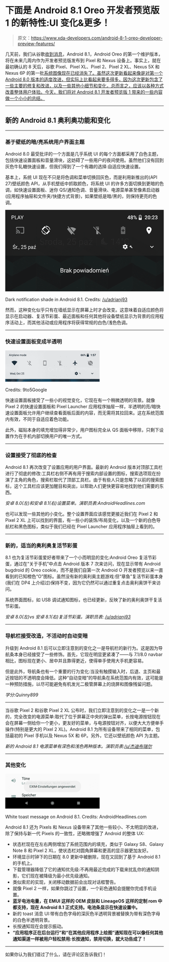 # 下面是 Android 8.1 Oreo 开发者预览版 1 的新特性:UI 变化&更多！

> 原文：<https://www.xda-developers.com/android-8-1-oreo-developer-preview-features/>

几天前，我们从谷歌[收到消息](https://www.xda-developers.com/developer-preview-android-8-1-oreo-mr1/)，Android 8.1，Android Oreo 的第一个维护版本，将在未来几周内作为开发者预览版发布到 Pixel 和 Nexus 设备上。事实上，就在最初确认的 8 天后，谷歌 Pixel、Pixel XL、Pixel 2、Pixel 2 XL、Nexus 5X 和 Nexus 6P 的第一批[系统图像现在已经消失了。虽然这次更新看起来像是对第一个 Android 8.0 版本的适度改进，但实际上比看起来要多得多，因为这次更新包含了一些主要的修复和改进，以及一些其他小细节和变化，总而言之，应该以各种方式改善整体用户体验。今天，我们将对 Android 8.1 开发者预览版 1 带来的一些内容做一个小小的总结。](https://www.xda-developers.com/android-8-1-oreo-developer-preview-1/)

* * *

## 新的 Android 8.1 奥利奥功能和变化

* * *

### 基于壁纸的暗/亮系统用户界面主题

Android 8.0 最受批评的一个方面是几乎系统 UI 的每个方面都采用了白色主题，包括快速设置面板和音量滑块，这妨碍了一些用户的夜间使用。虽然他们没有回到灰色牛轧糖快速设置，但我们得到了一个有趣的选择:自适应快速设置。

基本上，系统 UI 现在不只是将色调和菜单切换回灰色，而是利用新推出的(API 27)壁纸颜色 API，从手机壁纸中抓取颜色，将系统 UI 的许多方面切换到更暗的色调，如快速设置面板、迷你 QS/通知色调、音量滑块、电源菜单甚至像素启动器(应用程序抽屉和文件夹/快捷方式背景)，如果壁纸是暗/黑的，则保持更亮的色调。

 <picture>![](img/7907a791314e41714fb99eb40e030f04.png)</picture> 

Dark notification shade in Android 8.1\. Credits: [/u/adrianj93](https://www.reddit.com/user/adrianj93)

然而，这种变化似乎只有在墙纸显示在屏幕上时才会改变。这意味着自适应颜色将显示在启动器、复活节彩蛋、最近面板和任何其他将设备壁纸显示为背景的应用程序活动上，而其他活动或应用程序将获得常规的白色/浅色色调。

* * *

### 快速设置面板变成半透明

 <picture>![](img/5767cdf87f0611281027f9950681c92e.png)</picture> 

Credits: 9to5Google

快速设置面板接受了一些小的视觉变化，它现在有一个稍微透明的背景。就像 Pixel 2 的快速设置面板和 Pixel Launcher 应用程序抽屉一样，半透明的亮/暗快速设置面板允许用户继续查看面板后面的内容，而无需将其拉回来。这在系统范围内有效，不同于自适应着色功能。

此外，磁贴本身的填充增加得非常少，用户图标完全从 QS 面板中移除，只剩下设置作为在手机内部切换用户的唯一方式。

* * *

### 设置接受了彻底的检查

Android 8.1 再次改变了设置应用的用户界面。最新的 Android 版本对顶部工具栏进行了彻底的修改:工具栏右侧不再有用于搜索内部设置的图标，搜索选项现在扮演了主角的角色，搜索栏取代了顶部工具栏。由于有些人只是忽略了以前的搜索图标，这个工具栏应该更加醒目和突出，以帮助人们更快更容易地找到他们需要的东西。

*安卓 8.0(左)和安卓 8.1(右)设置菜单。演职员表:AndroidHeadlines.com*

也可以发现一些其他的小变化。整个设置界面应该感觉更接近我们在 Pixel 2 和 Pixel 2 XL 上可以找到的界面，有一些小的装饰/布局变化，以及一个新的白色导航栏和黑色图标，类似于我们已经在 Pixel Launcher 应用程序抽屉上看到的。

* * *

### 新的，适当的奥利奥复活节彩蛋

8.1 也为复活节彩蛋爱好者带来了一个小而明显的变化:Android Oreo 复活节彩蛋，通过在“关于手机”中点击 Android 版本 7 次来访问，现在显示带有 Android bugdroid 的 Oreo cookie，而不是我们自第一次 Android O 开发者预览以来一直看到的已知橙色“O”图标。虽然没有新的奥利奥主题游戏:但“章鱼”复活节彩蛋本身(我们在 DP4 上介绍过)保持不变，因为它仍然可以通过重复点击奥利奥饼干来访问。

系统界面图标，如 USB 调试通知图标，也已经更新，反映了新的奥利奥饼干复活节彩蛋。

*安卓 8.0(左)vs 安卓 8.1(右)复活节彩蛋。演职员表: [/u/adrianj93](https://www.reddit.com/user/adrianj93)*

* * *

### 导航栏接受改造，不活动时自动变暗

升级到 Android 8.1 后可以立即注意到的变化之一是导航栏的新行为。这是因为导航条本身已经接受了一些修饰。首先，它现在明显更紧凑了——与 7.1/8.0 navbar 相比，图标现在更小、居中并且靠得更近，使得单手使用大手机更容易。

但是此外，导航条也有一个重要的行为变化:当没有触摸输入时，后退、主页和最近按钮的不透明度会降低。这种“自动变暗”的导航条在系统范围内有效，这可能是一种预防措施，以尽可能避免有机发光二极管屏幕上的烧屏和图像残留问题。

*学分:Quinny899*

* * *

当谷歌 Pixel 2 和谷歌 Pixel 2 XL 公布时，我们立即注意到的变化之一是一个新的，完全改变的电源菜单:取代了位于屏幕正中央的弹出菜单，长按电源按钮现在会在屏幕一侧给你一个更小，更友好的菜单，与电源按钮对齐，以便大大方便单手操作(特别是更大的 Pixel 2 XL)。Android 8.1 为所有设备带来了相同的菜单，包括最初的 Pixel 手机以及 Nexus 5X 和 6P。另外，它还以壁纸颜色 API 为主题。

*新的 Android 8.1 电源菜单有深色和浅色两种版本。演职员表:[/u/杰迪布瑞尔](https://www.reddit.com/user/JediBurrell)*

* * *

### 其他变化

 <picture>![](img/0f07203f1191b0d5563421a0e2f3db8e.png)</picture> 

White toast message on Android 8.1\. Credits: AndroidHeadlines.com

Android 8.1 还为 Pixels 和 Nexus 设备带来了其他一些较小、不太明显的改进，除了保持与新一代 Pixels 的一致性，还略微增强了 Android 的整体 UX:

*   状态栏现在在左右两侧增加了系统范围内的填充，类似于 Galaxy S8、Galaxy Note 8 和 Pixel 2 XL，使状态栏对圆角屏幕和更高的显示器更加友好。
*   环境显示时钟下的日期在 8.0 更新中被删除，现在又回到了基于 Android 8.1 的手机上。
*   下载管理器降低了它的通知优先级:不再用最近完成的下载来扰乱你的通知阴影，它们现在被降级为最小优先级通知。
*   类似索尼的实现，关闭移动数据前会出现对话框警告。
*   就像 Pixel 2 一样，如果你跳过了设置，一个彩色通知会提醒你完成手机设置。
*   **蓝牙电池电量，在 EMUI 这样的 OEM 皮肤和 LineageOS 这样的定制 rom 中都支持，现在 Android 8.1 正式支持。电池条显示在快速设置中。**
*   新的 toast 消息 UI:带有白色字母的深灰色半透明背景被替换为带有深色字母的白色半透明背景。
*   长按通知现在会提示振动。
*   **“应用程序正在后台运行”和“在其他应用程序上绘图”通知现在可以像任何其他通知渠道一样被用户轻松禁用:长按通知，禁用切换，就大功告成了！**

* * *

如果你认为我们错过了什么，请在评论区告诉我们！